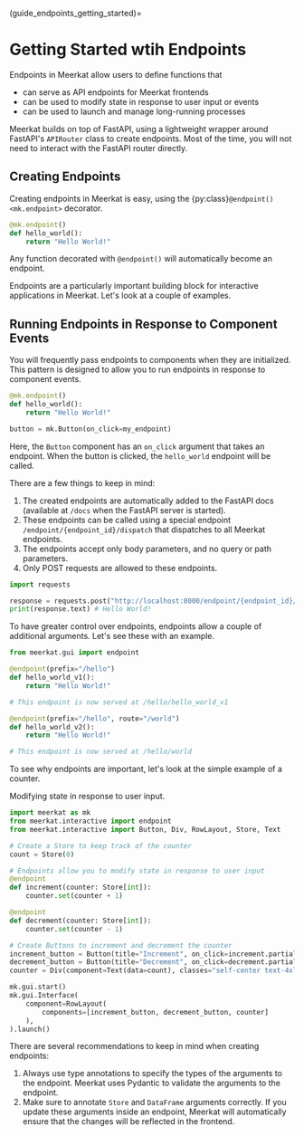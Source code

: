 (guide_endpoints_getting_started)=

# Getting Started wtih Endpoints

Endpoints in Meerkat allow users to define functions that 

- can serve as API endpoints for Meerkat frontends
- can be used to modify state in response to user input or events
- can be used to launch and manage long-running processes
     
Meerkat builds on top of FastAPI, using a lightweight wrapper around FastAPI's `APIRouter` class to create endpoints. Most of the time, you will not need to interact with the FastAPI router directly.

## Creating Endpoints

Creating endpoints in Meerkat is easy, using the {py:class}`@endpoint() <mk.endpoint>` decorator. 

```python
@mk.endpoint()
def hello_world():
    return "Hello World!"
```
Any function decorated with `@endpoint()` will automatically become an endpoint.

Endpoints are a particularly important building block for interactive applications in Meerkat. Let's look at a couple of examples.

## Running Endpoints in Response to Component Events

You will frequently pass endpoints to components when they are initialized. This pattern is designed to allow you to run endpoints in response to component events.

```python
@mk.endpoint()
def hello_world():
    return "Hello World!"

button = mk.Button(on_click=my_endpoint)
```
Here, the `Button` component has an `on_click` argument that takes an endpoint. When the button is clicked, the `hello_world` endpoint will be called.
    
There are a few things to keep in mind:

1. The created endpoints are automatically added to the FastAPI docs (available at `/docs` when the FastAPI server is started). 
2. These endpoints can be called using a special endpoint `/endpoint/{endpoint_id}/dispatch` that dispatches to all Meerkat endpoints. 
3. The endpoints accept only body parameters, and no query or path parameters.
4. Only POST requests are allowed to these endpoints.

```python
import requests

response = requests.post("http://localhost:8000/endpoint/{endpoint_id}/dispatch")
print(response.text) # Hello World!
```

To have greater control over endpoints, endpoints allow a couple of additional arguments. 
Let's see these with an example.

```python
from meerkat.gui import endpoint

@endpoint(prefix="/hello")
def hello_world_v1():
    return "Hello World!"

# This endpoint is now served at /hello/hello_world_v1

@endpoint(prefix="/hello", route="/world")
def hello_world_v2():
    return "Hello World!"

# This endpoint is now served at /hello/world
```

    
To see why endpoints are important, let's look at the simple example of a counter.


Modifying state in response to user input.

```python
import meerkat as mk
from meerkat.interactive import endpoint
from meerkat.interactive import Button, Div, RowLayout, Store, Text

# Create a Store to keep track of the counter
count = Store(0)

# Endpoints allow you to modify state in response to user input
@endpoint
def increment(counter: Store[int]):
    counter.set(counter + 1)

@endpoint
def decrement(counter: Store[int]):
    counter.set(counter - 1)

# Create Buttons to increment and decrement the counter
increment_button = Button(title="Increment", on_click=increment.partial(count))
decrement_button = Button(title="Decrement", on_click=decrement.partial(count))
counter = Div(component=Text(data=count), classes="self-center text-4xl")

mk.gui.start()
mk.gui.Interface(
    component=RowLayout(
        components=[increment_button, decrement_button, counter]
    ),
).launch()
```

There are several recommendations to keep in mind when creating endpoints:

1. Always use type annotations to specify the types of the arguments to the endpoint. Meerkat uses Pydantic to validate the arguments to the endpoint.
2. Make sure to annotate `Store` and `DataFrame` arguments correctly. If you update these arguments inside an endpoint, Meerkat will automatically ensure that the changes will be reflected in the frontend.
